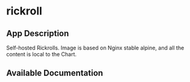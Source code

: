 # rickroll

## App Description

Self-hosted Rickrolls. Image is based on Nginx stable alpine, and all the content is local to the Chart.

## Available Documentation


